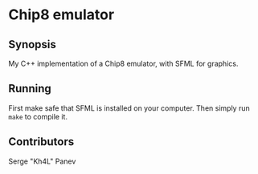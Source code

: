 # Chip8 emulator

## Synopsis

My C++ implementation of a Chip8 emulator, with SFML for
graphics.

## Running

First make safe that SFML is installed on your computer.
Then simply run `make` to compile it.

## Contributors

Serge "Kh4L" Panev
